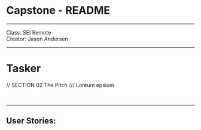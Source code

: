 # Capstone - README

---

Class: SEI Remote <br>
Creator: Jason Andersen <br>

---

# Tasker


// SECTION 02 The Pitch
/// Loreum epsium


<br>
<hr>

## User Stories: